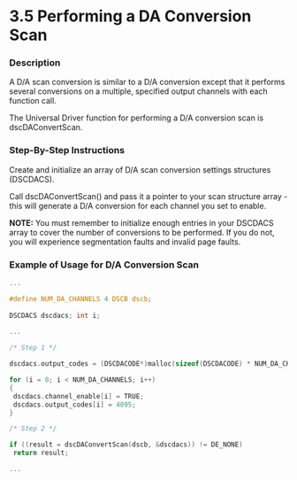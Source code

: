 # 3.5 Performing a DA Conversion Scan

### Description

A D/A scan conversion is similar to a D/A conversion except that it performs several conversions on a multiple, specified output channels with each function call.

The Universal Driver function for performing a D/A conversion scan is dscDAConvertScan.

### Step-By-Step Instructions

Create and initialize an array of D/A scan conversion settings structures \(DSCDACS\).

Call dscDAConvertScan\(\) and pass it a pointer to your scan structure array - this will generate a D/A conversion for each channel you set to enable.

**NOTE:** You must remember to initialize enough entries in your DSCDACS array to cover the number of conversions to be performed. If you do not, you will experience segmentation faults and invalid page faults.

### Example of Usage for D/A Conversion Scan

```c
... 

#define NUM_DA_CHANNELS 4 DSCB dscb;
 
DSCDACS dscdacs; int i; 

...
 
/* Step 1 */ 

dscdacs.output_codes = (DSCDACODE*)malloc(sizeof(DSCDACODE) * NUM_DA_CHANNELS); 

for (i = 0; i < NUM_DA_CHANNELS; i++) 
{ 
 dscdacs.channel_enable[i] = TRUE; 
 dscdacs.output_codes[i] = 4095; 
} 

/* Step 2 */ 

if ((result = dscDAConvertScan(dscb, &dscdacs)) != DE_NONE) 
 return result; 

...
```

